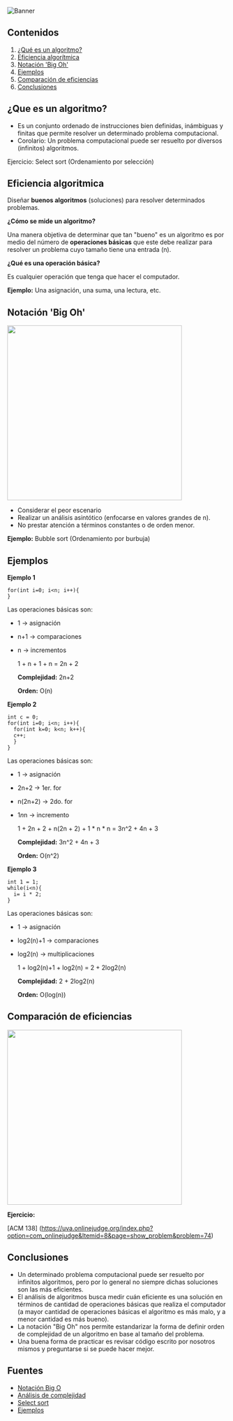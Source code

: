 ![Banner](https://lizardorodriguez.files.wordpress.com/2012/06/algo-1.png)

## Contenidos

1.  <a  href="#introduccion">¿Qué es un algoritmo?</a>
2.  <a  href="#eficiencia">Eficiencia algorítmica</a>
3.  <a  href="#notacion">Notación 'Big Oh'</a>
4.  <a  href="#ejemplos">Ejemplos</a>
5.  <a  href="#comparacion">Comparación de eficiencias</a>
6.  <a  href="#conclusiones">Conclusiones</a>

<a  name="introduction" />

## ¿Que es un algoritmo?

- Es un conjunto ordenado de instrucciones bien definidas, inámbiguas y finitas que permite resolver un determinado problema computacional.
- Corolario: Un problema computacional puede ser resuelto por diversos (infinitos) algoritmos.

Ejercicio: Select sort (Ordenamiento por selección)

<a  name="eficiencia" />

## Eficiencia algoritmica

Diseñar **buenos algoritmos** (soluciones) para resolver determinados problemas.

**¿Cómo se mide un algoritmo?**

Una manera objetiva de determinar que tan "bueno" es un algoritmo es por medio del número de **operaciones básicas** que este debe realizar para resolver un problema cuyo tamaño tiene una entrada (n).

**¿Qué es una operación básica?**

Es cualquier operación que tenga que hacer el computador.

**Ejemplo:** Una asignación, una suma, una lectura, etc.

<a  name="notacion" />

## Notación 'Big Oh'

<img src="https://2.bp.blogspot.com/-lwiXSsJzeVc/WGJrqpNp_QI/AAAAAAAAO10/uBdjjqCnzXsw_MQ_TALjZieaPSi2dZu_gCLcB/s1600/computability-tractable-intractable-and-noncomputable-function-9-638.jpeg" width="400">

- Considerar el peor escenario
- Realizar un análisis asintótico (enfocarse en valores grandes de n).
- No prestar atención a términos constantes o de orden menor.

**Ejemplo:** Bubble sort (Ordenamiento por burbuja)

<a  name="ejemplos" />

## Ejemplos

**Ejemplo 1**

    for(int i=0; i<n; i++){
    }

Las operaciones básicas son:
- 1 -> asignación
- n+1 -> comparaciones
- n -> incrementos

    1 + n + 1 + n   = 2n + 2

    **Complejidad:** 2n+2

    **Orden:** O(n)

**Ejemplo 2**

    int c = 0;
    for(int i=0; i<n; i++){
      for(int k=0; k<n; k++){
      c++;
      } 
    }

Las operaciones básicas son:
- 1 -> asignación
- 2n+2 -> 1er. for
- n(2n+2) -> 2do. for
- 1*n*n -> incremento

    1 + 2n + 2 + n(2n + 2) + 1 * n * n   = 3n^2 + 4n + 3

    **Complejidad:** 3n^2 + 4n + 3

    **Orden:** O(n^2)

**Ejemplo 3**

    int 1 = 1;
    while(i<n){
      i= i * 2;
    }

Las operaciones básicas son:
- 1 -> asignación
- log2(n)+1 -> comparaciones
- log2(n) -> multiplicaciones

    1 + log2(n)+1 + log2(n)  = 2 + 2log2(n)

    **Complejidad:** 2 + 2log2(n)

    **Orden:** O(log(n))


<a  name="comparacion" />

## Comparación de eficiencias

<img src="https://slideplayer.com/slide/1473419/4/images/2/Order-of-Magnitude+Analysis+and+Big+O+Notation.jpg" width="400">

**Ejercicio:**

[ACM 138] (https://uva.onlinejudge.org/index.php?option=com_onlinejudge&Itemid=8&page=show_problem&problem=74)


<a  name="conclusiones" />

## Conclusiones
- Un determinado problema computacional puede ser resuelto por infinitos algoritmos, pero por lo general no siempre dichas soluciones son las más eficientes. 
- El análisis de algoritmos busca medir cuán eficiente es una solución en términos de cantidad de operaciones básicas que realiza el computador (a mayor cantidad de operaciones básicas el algoritmo es más malo, y a menor cantidad es más bueno).
- La notación "Big Oh" nos permite estandarizar la forma de definir orden de complejidad de un algoritmo en base al tamaño del problema.
- Una buena forma de practicar es revisar código escrito por nosotros mismos y preguntarse si se puede hacer mejor.




## Fuentes
- [Notación Big O](https://medium.com/laboratoria-how-to/notaci%C3%B3n-big-o-fe5bc9fb0e2a)
- [Análisis de complejidad](http://cooervo.github.io/Algorithms-DataStructures-BigONotation/big-O-notation.html)
- [Select sort](https://stackoverflow.com/questions/15799034/insertion-sort-vs-selection-sort)
- [Ejemplos](https://www.youtube.com/watch?v=-OMysIB8FfY&t=509s)






